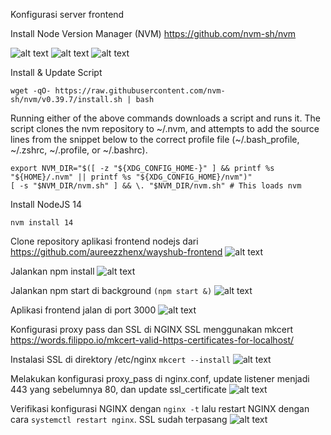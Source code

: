 Konfigurasi server frontend

Install Node Version Manager (NVM) https://github.com/nvm-sh/nvm

![alt text](https://github.com/aureezzhenx/devops3/blob/main/konfigurasi/5.png)
![alt text](https://github.com/aureezzhenx/devops3/blob/main/konfigurasi/6.png)
![alt text](https://github.com/aureezzhenx/devops3/blob/main/konfigurasi/7.png)

Install & Update Script
```
wget -qO- https://raw.githubusercontent.com/nvm-sh/nvm/v0.39.7/install.sh | bash
```

Running either of the above commands downloads a script and runs it. The script clones the nvm repository to ~/.nvm, and attempts to add the source lines from the snippet below to the correct profile file (~/.bash_profile, ~/.zshrc, ~/.profile, or ~/.bashrc).
```
export NVM_DIR="$([ -z "${XDG_CONFIG_HOME-}" ] && printf %s "${HOME}/.nvm" || printf %s "${XDG_CONFIG_HOME}/nvm")"
[ -s "$NVM_DIR/nvm.sh" ] && \. "$NVM_DIR/nvm.sh" # This loads nvm
```

Install NodeJS 14
```
nvm install 14
```

Clone repository aplikasi frontend nodejs dari https://github.com/aureezzhenx/wayshub-frontend
![alt text](https://github.com/aureezzhenx/devops3/blob/main/konfigurasi/9.png)

Jalankan npm install 
![alt text](https://github.com/aureezzhenx/devops3/blob/main/konfigurasi/10.png)

Jalankan npm start di background `(npm start &)`
![alt text](https://github.com/aureezzhenx/devops3/blob/main/konfigurasi/11.png)

Aplikasi frontend jalan di port 3000
![alt text](https://github.com/aureezzhenx/devops3/blob/main/konfigurasi/14.png)

Konfigurasi proxy pass dan SSL di NGINX
SSL menggunakan mkcert https://words.filippo.io/mkcert-valid-https-certificates-for-localhost/

Instalasi SSL di direktory /etc/nginx `mkcert --install`
![alt text](https://github.com/aureezzhenx/devops3/blob/main/konfigurasi/12.png)

Melakukan konfigurasi proxy_pass di nginx.conf, update listener menjadi 443 yang sebelumnya 80, dan update ssl_certificate
![alt text](https://github.com/aureezzhenx/devops3/blob/main/konfigurasi/13.png)

Verifikasi konfigurasi NGINX dengan `nginx -t` lalu restart NGINX dengan cara `systemctl restart nginx`. SSL sudah terpasang
![alt text](https://github.com/aureezzhenx/devops3/blob/main/konfigurasi/15.png)


